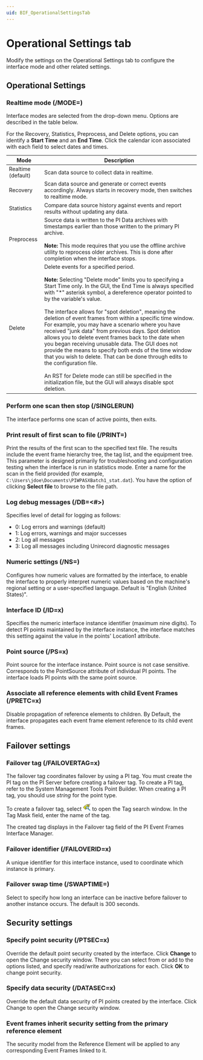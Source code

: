 ```yaml
---
uid: BIF_OperationalSettingsTab
---
```


# Operational Settings tab

<!-- Customized for FactoryTalk. Added descriptions for "Associate all reference elements with child frames" and "Event Frames inherit security settings from the primary reference element" -->

Modify the settings on the Operational Settings tab to configure the interface mode and other related settings.

## Operational Settings

### Realtime mode (/MODE=<mode>)
    
Interface modes are selected from the drop-down menu. Options are described in the table below. 
    
For the Recovery, Statistics, Preprocess, and Delete options, you can identify a **Start Time** and an **End Time**. Click the calendar icon associated with each field to select dates and times.
    
| Mode | Description |
| ---- | ----------- |
| Realtime (default) | Scan data source to collect data in realtime. |
| Recovery | Scan data source and generate or correct events accordingly. Always starts in recovery mode, then switches to realtime mode. |
| Statistics | Compare data source history against events and report results without updating any data. |
| Preprocess | Source data is written to the PI Data archives with timestamps earlier than those written to the primary PI archive.<br><br>**Note:** This mode requires that you use the offline archive utility to reprocess older archives. This is done after completion when the interface stops. |
| Delete | Delete events for a specified period.<br><br>**Note:** Selecting "Delete mode" limits you to specifying a Start Time only. In the GUI, the End Time is always specified with "*" asterisk symbol, a dereference operator pointed to by the variable's value.<br><br>The interface allows for "spot deletion", meaning the deletion of event frames from within a specific time window. For example, you may have a scenario where you have received "junk data" from previous days. Spot deletion allows you to delete event frames back to the date when you began receiving unusable data. The GUI does not provide the means to specify both ends of the time window that you wish to delete. That can be done through edits to the configuration file.<br><br>An RST for Delete mode can still be specified in the initialization file, but the GUI will always disable spot deletion.   |

### Perform one scan then stop (/SINGLERUN)
    
The interface performs one scan of active points, then exits. 

### Print result of first scan to file (/PRINT=<file name>)
    
Print the results of the first scan to the specified text file. The results include the event frame hierarchy tree, the tag list, and the equipment tree. This parameter is designed primarily for troubleshooting and configuration testing when the interface is run in statistics mode. Enter a name for the scan in the field provided (for example, `C:\Users\jdoe\Documents\PIWPASXBatch1_stat.dat`). You have the option of clicking **Select file** to browse to the file path. 

### Log debug messages (/DB=<#>)

Specifies level of detail for logging as follows:

* 0: Log errors and warnings (default)
* 1: Log errors, warnings and major successes
* 2: Log all messages
* 3: Log all messages including Unirecord diagnostic messages

### Numeric settings (/NS=<lang>)

Configures how numeric values are formatted by the interface, to enable the interface to properly interpret numeric values based on the machine's regional setting or a user-specified language. Default is "English (United States)". 

### Interface ID (/ID=x)
    
Specifies the numeric interface instance identifier (maximum nine digits). To detect PI points maintained by the interface instance, the interface matches this setting against the value in the points' Location1 attribute. 

### Point source (/PS=x)
    
Point source for the interface instance. Point source is not case sensitive. Corresponds to the PointSource attribute of individual PI points. The interface loads PI points with the same point source.

### Associate all reference elements with child Event Frames (/PRETC=x)

Disable propagation of reference elements to children. By Default, the interface propagates each event frame element reference to its child event frames.

## Failover settings

### Failover tag (/FAILOVERTAG=x)

The failover tag coordinates failover by using a PI tag. You must create the PI tag on the PI Server before creating a failover tag. To create a PI tag, refer to the System Management Tools Point Builder. When creating a PI tag, you should use *string* for the point type.

To create a failover tag, select ![tag search icon](../images/tag-search-icon.png) to open the Tag search window. In the Tag Mask field, enter the name of the tag.
      
The created tag displays in the Failover tag field of the PI Event Frames Interface Manager.  

### Failover identifier (/FAILOVERID=x)
    
A unique identifier for this interface instance, used to coordinate which instance is primary. 

### Failover swap time (/SWAPTIME=<seconds>)

Select to specify how long an interface can be inactive before failover to another instance occurs. The default is 300 seconds. 

## Security settings

### Specify point security (/PTSEC=x)

Override the default point security created by the interface. Click **Change** to open the Change security window. There you can select from or add to the options listed, and specify read/write authorizations for each. Click **OK** to change point security. 

### Specify data security (/DATASEC=x)

Override the default data security of PI points created by the interface. Click Change to open the Change security window. 

### Event frames inherit security setting from the primary reference element 

The security model from the Reference Element will be applied to any corresponding Event Frames linked to it.
